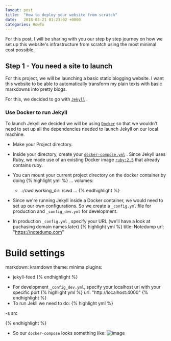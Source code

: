 ```yaml
---
layout: post
title:  "How to deploy your website from scratch"
date:   2018-03-21 01:23:02 +0000
categories: HowTo
---
```


For this post, I will be sharing with you our step by step journey on how we set up this website's infrastructure from scratch using the most minimal cost possible.

## Step 1 - You need a site to launch

For this project, we will be launching a basic static blogging website. I want this website to be able to automatically transform my plain texts with basic markdowns into pretty blogs.

For this, we decided to go with 
[`Jekyll`](https://jekyllrb.com/)
.

### Use Docker to run Jekyll

To launch Jekyll we decided we will be using 
[`Docker`](https://www.docker.com/)
so that we wouldn't need to set up all the dependencies needed to launch Jekyll on our local machine.

* Make your Project directory. 
* Inside your directory, create your
[`docker-compose.yml`](https://github.com/leorenanne/notedump/blob/master/docker-compose.yml)
. Since Jekyll uses Ruby, we made use of an existing Docker image
[`ruby:2.5`](https://hub.docker.com/_/ruby/)
that already contains ruby.
* You can mount your current project directory on the docker container by doing
{% highlight yml %}
...
    volumes:
    - .:/cwd
    working_dir: /cwd
...
{% endhighlight %}

* Since we're running Jekyll inside a Docker container, we would need to set up our own configurations. So we create a `_config.yml` file for production and `_config_dev.yml` for development.
* In production `_config.yml` , specify your URL (we'll have a look at puchasing domain names later)
{% highlight yml %}
title: Notedump
 url: "https://notedump.com"

# Build settings
 markdown: kramdown
 theme: minima
 plugins:
   - jekyll-feed
{% endhighlight %}
* For development `_config_dev.yml`, specify your localhost url with your specific port
{% highlight yml %}
url: "http://localhost:4000"
{% endhighlight %}
* To run Jekll we need to do:
{% highlight yml %}
<!-- jekyll serve --livereload --host 0.0.0.0 \
--config src/_config.yml,src/_config_dev.yml  -->
-s src

{% endhighlight %}

* So our `docker-compose` looks something like:
![image]({{"/assets/2018-03-23/docker-compose.jpg"}})



